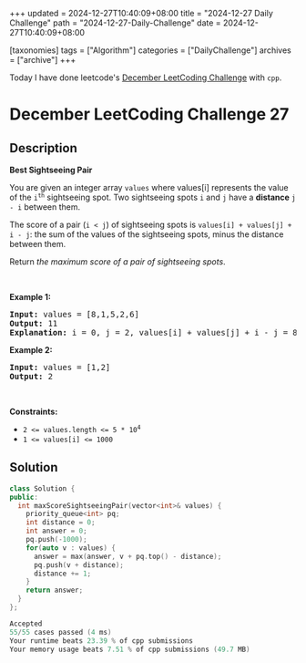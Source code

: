 +++
updated = 2024-12-27T10:40:09+08:00
title = "2024-12-27 Daily Challenge"
path = "2024-12-27-Daily-Challenge"
date = 2024-12-27T10:40:09+08:00

[taxonomies]
tags = ["Algorithm"]
categories = ["DailyChallenge"]
archives = ["archive"]
+++

Today I have done leetcode's [December LeetCoding Challenge](https://leetcode.com/problems/best-sightseeing-pair/) with `cpp`.

<!-- more -->

# December LeetCoding Challenge 27

## Description

**Best Sightseeing Pair**

<p>You are given an integer array <code>values</code> where values[i] represents the value of the <code>i<sup>th</sup></code> sightseeing spot. Two sightseeing spots <code>i</code> and <code>j</code> have a <strong>distance</strong> <code>j - i</code> between them.</p>

<p>The score of a pair (<code>i &lt; j</code>) of sightseeing spots is <code>values[i] + values[j] + i - j</code>: the sum of the values of the sightseeing spots, minus the distance between them.</p>

<p>Return <em>the maximum score of a pair of sightseeing spots</em>.</p>

<p>&nbsp;</p>
<p><strong class="example">Example 1:</strong></p>

<pre>
<strong>Input:</strong> values = [8,1,5,2,6]
<strong>Output:</strong> 11
<strong>Explanation:</strong> i = 0, j = 2, values[i] + values[j] + i - j = 8 + 5 + 0 - 2 = 11
</pre>

<p><strong class="example">Example 2:</strong></p>

<pre>
<strong>Input:</strong> values = [1,2]
<strong>Output:</strong> 2
</pre>

<p>&nbsp;</p>
<p><strong>Constraints:</strong></p>

<ul>
	<li><code>2 &lt;= values.length &lt;= 5 * 10<sup>4</sup></code></li>
	<li><code>1 &lt;= values[i] &lt;= 1000</code></li>
</ul>


## Solution

``` cpp
class Solution {
public:
  int maxScoreSightseeingPair(vector<int>& values) {
    priority_queue<int> pq;
    int distance = 0;
    int answer = 0;
    pq.push(-1000);
    for(auto v : values) {
      answer = max(answer, v + pq.top() - distance);
      pq.push(v + distance);
      distance += 1;
    }
    return answer;
  }
};

Accepted
55/55 cases passed (4 ms)
Your runtime beats 23.39 % of cpp submissions
Your memory usage beats 7.51 % of cpp submissions (49.7 MB)
```
